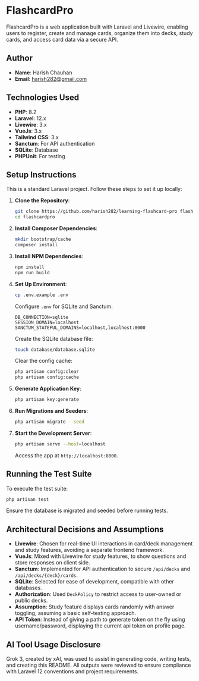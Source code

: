 # FlashcardPro

FlashcardPro is a web application built with Laravel and Livewire, enabling users to register, create and manage cards, organize them into decks, study cards, and access card data via a secure API.

## Author

-   **Name**: Harish Chauhan
-   **Email**: harish282@gmail.com

## Technologies Used

-   **PHP**: 8.2
-   **Laravel**: 12.x
-   **Livewire**: 3.x
-   **VueJs**: 3.x
-   **Tailwind CSS**: 3.x
-   **Sanctum**: For API authentication
-   **SQLite**: Database
-   **PHPUnit**: For testing

## Setup Instructions

This is a standard Laravel project. Follow these steps to set it up locally:

1. **Clone the Repository**:

    ```bash
    git clone https://github.com/harish282/learning-flashcard-pro flashcardpro
    cd flashcardpro
    ```

2. **Install Composer Dependencies**:

    ```bash
    mkdir bootstrap/cache
    composer install
    ```

3. **Install NPM Dependencies**:

    ```bash
    npm install
    npm run build
    ```

4. **Set Up Environment**:

    ```bash
    cp .env.example .env
    ```

    Configure `.env` for SQLite and Sanctum:

    ```
    DB_CONNECTION=sqlite
    SESSION_DOMAIN=localhost
    SANCTUM_STATEFUL_DOMAINS=localhost,localhost:8000
    ```

    Create the SQLite database file:

    ```bash
    touch database/database.sqlite
    ```

    Clear the config cache:

    ```bash
    php artisan config:clear
    php artisan config:cache
    ```

5. **Generate Application Key**:

    ```bash
    php artisan key:generate
    ```

6. **Run Migrations and Seeders**:

    ```bash
    php artisan migrate --seed
    ```

7. **Start the Development Server**:
    ```bash
    php artisan serve --host=localhost
    ```
    Access the app at `http://localhost:8000`.

## Running the Test Suite

To execute the test suite:

```bash
php artisan test
```

Ensure the database is migrated and seeded before running tests.

## Architectural Decisions and Assumptions

-   **Livewire**: Chosen for real-time UI interactions in card/deck management and study features, avoiding a separate frontend framework.
-   **VueJs**: Mixed with Livewire for study features, to show questions and store responses on client side.
-   **Sanctum**: Implemented for API authentication to secure `/api/decks` and `/api/decks/{deck}/cards`.
-   **SQLite**: Selected for ease of development, compatible with other databases.
-   **Authorization**: Used `DeckPolicy` to restrict access to user-owned or public decks.
-   **Assumption**: Study feature displays cards randomly with answer toggling, assuming a basic self-testing approach.
-   **API Token**: Instead of giving a path to generate token on the fly using username/password, displaying the current api token on profile page.

## AI Tool Usage Disclosure

Grok 3, created by xAI, was used to assist in generating code, writing tests, and creating this README. All outputs were reviewed to ensure compliance with Laravel 12 conventions and project requirements.
